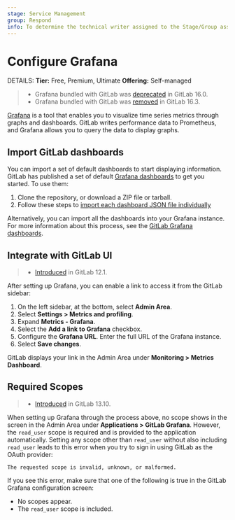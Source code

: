 ```yaml
---
stage: Service Management
group: Respond
info: To determine the technical writer assigned to the Stage/Group associated with this page, see https://handbook.gitlab.com/handbook/product/ux/technical-writing/#assignments
---
```


# Configure Grafana

DETAILS:
**Tier:** Free, Premium, Ultimate
**Offering:** Self-managed

> - Grafana bundled with GitLab was [deprecated](https://gitlab.com/gitlab-org/omnibus-gitlab/-/issues/7772) in GitLab 16.0.
> - Grafana bundled with GitLab was [removed](https://gitlab.com/gitlab-org/omnibus-gitlab/-/issues/7772) in GitLab 16.3.

[Grafana](https://grafana.com/) is a tool that enables you to visualize time
series metrics through graphs and dashboards. GitLab writes performance data to Prometheus,
and Grafana allows you to query the data to display graphs.

## Import GitLab dashboards

You can import a set of default dashboards to start displaying information. GitLab has published a set of default
[Grafana dashboards](https://gitlab.com/gitlab-org/grafana-dashboards) to get you started. To use them:

1. Clone the repository, or download a ZIP file or tarball.
1. Follow these steps to [import each dashboard JSON file individually](https://grafana.com/docs/grafana/latest/dashboards/manage-dashboards/#import-a-dashboard)

Alternatively, you can import all the dashboards into your Grafana instance. For more information about this process,
see the [GitLab Grafana dashboards](https://gitlab.com/gitlab-org/grafana-dashboards).

## Integrate with GitLab UI

> - [Introduced](https://gitlab.com/gitlab-org/gitlab-foss/-/issues/61005) in GitLab 12.1.

After setting up Grafana, you can enable a link to access it from the
GitLab sidebar:

1. On the left sidebar, at the bottom, select **Admin Area**.
1. Select **Settings > Metrics and profiling**.
1. Expand **Metrics - Grafana**.
1. Select the **Add a link to Grafana** checkbox.
1. Configure the **Grafana URL**. Enter the full URL of the Grafana instance.
1. Select **Save changes**.

GitLab displays your link in the Admin Area under **Monitoring > Metrics Dashboard**.

## Required Scopes

> - [Introduced](https://gitlab.com/gitlab-org/omnibus-gitlab/-/issues/5822) in GitLab 13.10.

When setting up Grafana through the process above, no scope shows in the screen in
the Admin Area under **Applications > GitLab Grafana**. However, the `read_user` scope is
required and is provided to the application automatically. Setting any scope other than
`read_user` without also including `read_user` leads to this error when you try to sign in using
GitLab as the OAuth provider:

```plaintext
The requested scope is invalid, unknown, or malformed.
```

If you see this error, make sure that one of the following is true in the GitLab Grafana
configuration screen:

- No scopes appear.
- The `read_user` scope is included.
